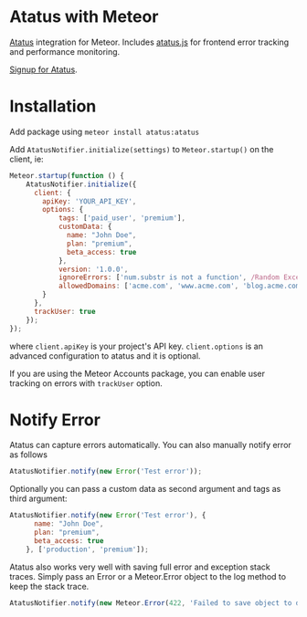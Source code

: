 Atatus with Meteor
==================

[Atatus](https://www.atatus.com) integration for Meteor. Includes [atatus.js](https://github.com/atatus/atatus-js) for frontend error tracking and performance monitoring.

[Signup for Atatus](https://www.atatus.com/signup).

Installation
============

Add package using `meteor install atatus:atatus`

Add `AtatusNotifier.initialize(settings)` to `Meteor.startup()` on the client, ie:

```javascript
Meteor.startup(function () {
    AtatusNotifier.initialize({
      client: {
        apiKey: 'YOUR_API_KEY',
        options: {
            tags: ['paid_user', 'premium'],
            customData: {
              name: "John Doe",
              plan: "premium",
              beta_access: true
            },
            version: '1.0.0',
            ignoreErrors: ['num.substr is not a function', /Random Exception.*/],
            allowedDomains: ['acme.com', 'www.acme.com', 'blog.acme.com']
        }
      },
      trackUser: true
    });
});
```

where `client.apiKey` is your project's API key. `client.options` is an advanced
configuration to atatus and it is optional.

If you are using the Meteor Accounts package, you can enable user tracking on errors with `trackUser` option.

Notify Error
============

Atatus can capture errors automatically. You can also manually notify error as follows
```javascript
AtatusNotifier.notify(new Error('Test error'));
```

Optionally you can pass a custom data as second argument and tags as third argument:
```javascript
AtatusNotifier.notify(new Error('Test error'), {
      name: "John Doe",
      plan: "premium",
      beta_access: true
    }, ['production', 'premium']);
```

Atatus also works very well with saving full error and exception stack traces. Simply pass an Error or a Meteor.Error object to the log method to keep the stack trace.
```javascript
AtatusNotifier.notify(new Meteor.Error(422, 'Failed to save object to database'));
```
